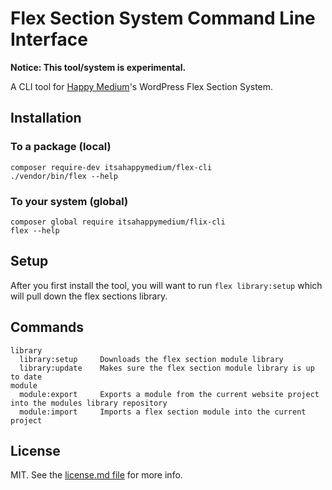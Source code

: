 # Flex Section System Command Line Interface

**Notice: This tool/system is experimental.**

A CLI tool for [Happy Medium](https://itsahappymedium.com)'s WordPress Flex Section System.


## Installation

### To a package (local)

```
composer require-dev itsahappymedium/flex-cli
./vendor/bin/flex --help
```

### To your system (global)

```
composer global require itsahappymedium/flix-cli
flex --help
```


## Setup

After you first install the tool, you will want to run `flex library:setup` which will pull down the flex sections library.


## Commands

```
library
  library:setup     Downloads the flex section module library
  library:update    Makes sure the flex section module library is up to date
module
  module:export     Exports a module from the current website project into the modules library repository
  module:import     Imports a flex section module into the current project
```


## License

MIT. See the [license.md file](license.md) for more info.